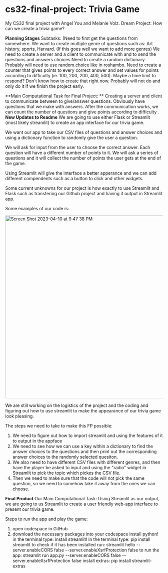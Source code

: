 # cs32-final-project: Trivia Game
My CS32 final project with Angel You and Melanie Volz. 
Dream Project: How can we create a trivia game?

**Planning Stages**
Subtasks:
(Need to first get the questions from somewhere. We want to create multiple genre of questions such as: Art history, sports, Harvard. (If this goes well we want to add more genres)
We need to create a server and a client to communicate with and to send the questions and answers choices
Need to create a random dictionary. Probably will need to use random.choice like in roshambo. 
Need to create a counter that gives points to every correct answer and set values for points according to difficulty (ie. 100, 200, 200, 400, 500).
Maybe a time limit to respond? Don't know how to create that right now.
Probably will not do and only do it if we finish the project early.

**Main Computational Task for Final Project: **
Creating a server and client to communicate between to give/answer questions.
Obviously have questions that we make with answers.
After the communication works, we can count the number of questions and give points according to difficulty
.
**New Updates to Readme**
We are going to use either Flask or Streamlit (most likely streamlit) to create an app interface for our trivia game.

We want our app to take our CSV files of questions and answer choices and using a dictionary function to randomly give the user a question.

We will ask for input from the user to choose the correct answer. Each question will have a different number of points to it. We will ask a series of questions and it will collect the number of points the user gets at the end of the game.

Using Streamlit will give the interface a better apperance and we can add different compendents such as a button to click and other widgets.

Some current unknowns for our project is how exactly to use Streamlit and Flask such as transfering our Github project and having it output in Streamlit app.

Some examples of our code is:

<img width="583" alt="Screen Shot 2023-04-10 at 9 47 38 PM" src="https://user-images.githubusercontent.com/130410836/231034254-9876136c-c86e-4303-862d-833230ed09ce.png">
 
 We are still working on the logistics of the project and the coding and figuring out how to use streamlit to make the appearance of our trivia game look pleasing.

The steps we need to take to make this FP possible:
1. We need to figure out how to import streamlit and using the features of it to output in the appface
2. We need to see how we can use a key within a dictionary to find the answer choices to the questions and then print out the corresponding answer choices to the randomly selected quesiton.
3. We also need to have different CSV files with different genres, and then have the player be asked to input and using the "radio" widget in Streamlit to pick the topic which pickes the CSV file.
4. Then we need to make sure that the code will not pick the same question, so we need to somehow take it away from the ones we can choose.

**Final Product**
Our Main Computational Task:
Using Streamlit as our output, we are going to us Streamlit to create a user friendly web-app interface to present our trivia game.

Steps to run the app and play the game:
1. open codespace in GitHub
2. download the necessary packages into your codespace
   install python! 
   in the terminal type: 
   install streamlit!
   in the terminal type: pip install streamlit
   to check if it has been installed run: streamlit hello --server.enableCORS false --server.enableXsrfProtection false
   to run the app: streamlit run app.py  --server.enableCORS false --server.enableXsrfProtection false
   install extras: pip install streamlit-extras
